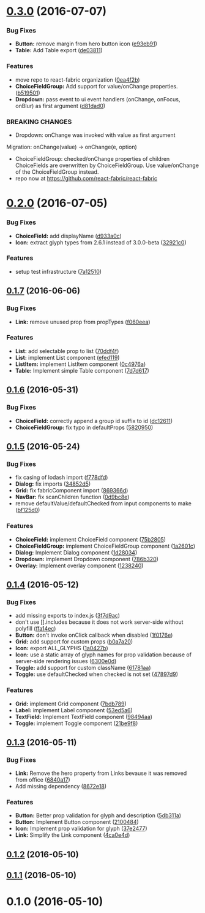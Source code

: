 <a name="0.3.0"></a>
# [0.3.0](https://github.com/react-fabric/react-fabric/compare/0.2.0...v0.3.0) (2016-07-07)


### Bug Fixes

* **Button:** remove margin from hero button icon ([e93eb91](https://github.com/react-fabric/react-fabric/commit/e93eb91))
* **Table:** Add Table export ([de03811](https://github.com/react-fabric/react-fabric/commit/de03811))


### Features

* move repo to react-fabric organization ([0ea4f2b](https://github.com/react-fabric/react-fabric/commit/0ea4f2b))
* **ChoiceFieldGroup:** Add support for value/onChange properties. ([b519501](https://github.com/react-fabric/react-fabric/commit/b519501))
* **Dropdown:** pass event to ui event handlers (onChange, onFocus, onBlur) as first argument ([d81dad0](https://github.com/react-fabric/react-fabric/commit/d81dad0))


### BREAKING CHANGES

* Dropdown: onChange was invoked with value as first argument

Migration:
onChange(value) -> onChange(e, option)
* ChoiceFieldGroup: checked/onChange properties of children ChoiceFields
are overwritten by ChoiceFieldGroup. Use value/onChange of the
ChoiceFieldGroup instead.
* repo now at https://github.com/react-fabric/react-fabric



<a name="0.2.0"></a>
# [0.2.0](https://github.com/react-fabric/react-fabric/compare/0.1.7...0.2.0) (2016-07-05)


### Bug Fixes

* **ChoiceField:** add displayName ([d933a0c](https://github.com/react-fabric/react-fabric/commit/d933a0c))
* **Icon:** extract glyph types from 2.6.1 instead of 3.0.0-beta ([32921c0](https://github.com/react-fabric/react-fabric/commit/32921c0))


### Features

* setup test infrastructure ([7a12510](https://github.com/react-fabric/react-fabric/commit/7a12510))



<a name="0.1.7"></a>
## [0.1.7](https://github.com/react-fabric/react-fabric/compare/0.1.6...0.1.7) (2016-06-06)


### Bug Fixes

* **Link:** remove unused prop from propTypes ([f060eea](https://github.com/react-fabric/react-fabric/commit/f060eea))


### Features

* **List:** add selectable prop to list ([70ddf4f](https://github.com/react-fabric/react-fabric/commit/70ddf4f))
* **List:** implement List component ([efed119](https://github.com/react-fabric/react-fabric/commit/efed119))
* **ListItem:** implement ListItem component ([0c4976a](https://github.com/react-fabric/react-fabric/commit/0c4976a))
* **Table:** Implement simple Table component ([7d7d617](https://github.com/react-fabric/react-fabric/commit/7d7d617))



<a name="0.1.6"></a>
## [0.1.6](https://github.com/react-fabric/react-fabric/compare/0.1.5...0.1.6) (2016-05-31)


### Bug Fixes

* **ChoiceField:** correctly append a group id suffix to id ([dc12611](https://github.com/react-fabric/react-fabric/commit/dc12611))
* **ChoiceFieldGroup:** fix typo in defaultProps ([5820950](https://github.com/react-fabric/react-fabric/commit/5820950))



<a name="0.1.5"></a>
## [0.1.5](https://github.com/react-fabric/react-fabric/compare/0.1.4...0.1.5) (2016-05-24)


### Bug Fixes

* fix casing of lodash import ([f778dfd](https://github.com/react-fabric/react-fabric/commit/f778dfd))
* **Dialog:** fix imports ([34852d5](https://github.com/react-fabric/react-fabric/commit/34852d5))
* **Grid:** fix fabricComponent import ([869366d](https://github.com/react-fabric/react-fabric/commit/869366d))
* **NavBar:** fix scanChildren function ([0d9bc8e](https://github.com/react-fabric/react-fabric/commit/0d9bc8e))
* remove defaultValue/defaultChecked from input components to make ([bf125d0](https://github.com/react-fabric/react-fabric/commit/bf125d0))


### Features

* **ChoiceField:** implement ChoiceField component ([75b2805](https://github.com/react-fabric/react-fabric/commit/75b2805))
* **ChoiceFieldGroup:** implement ChoiceFieldGroup component ([1a2601c](https://github.com/react-fabric/react-fabric/commit/1a2601c))
* **Dialog:** Implement Dialog component ([1d28034](https://github.com/react-fabric/react-fabric/commit/1d28034))
* **Dropdown:** implement Dropdown component ([786b320](https://github.com/react-fabric/react-fabric/commit/786b320))
* **Overlay:** Implement overlay component ([1238240](https://github.com/react-fabric/react-fabric/commit/1238240))



<a name="0.1.4"></a>
## [0.1.4](https://github.com/react-fabric/react-fabric/compare/0.1.3...0.1.4) (2016-05-12)


### Bug Fixes

* add missing exports to index.js ([3f7d9ac](https://github.com/react-fabric/react-fabric/commit/3f7d9ac))
* don't use [].includes because it does not work server-side without polyfill ([ffa14ec](https://github.com/react-fabric/react-fabric/commit/ffa14ec))
* **Button:** don't invoke onClick callback when disabled ([1f0176e](https://github.com/react-fabric/react-fabric/commit/1f0176e))
* **Grid:** add support for custom props ([b0a7a20](https://github.com/react-fabric/react-fabric/commit/b0a7a20))
* **Icon:** export ALL_GLYPHS ([1a0427b](https://github.com/react-fabric/react-fabric/commit/1a0427b))
* **Icon:** use a static array of glyph names for prop validation because of server-side rendering issues ([6300e0d](https://github.com/react-fabric/react-fabric/commit/6300e0d))
* **Toggle:** add support for custom className ([61781aa](https://github.com/react-fabric/react-fabric/commit/61781aa))
* **Toggle:** use defaultChecked when checked is not set ([47897d9](https://github.com/react-fabric/react-fabric/commit/47897d9))


### Features

* **Grid:** implement Grid component ([7bdb789](https://github.com/react-fabric/react-fabric/commit/7bdb789))
* **Label:** implement Label component ([53ed5a6](https://github.com/react-fabric/react-fabric/commit/53ed5a6))
* **TextField:** Implement TextField component ([98494aa](https://github.com/react-fabric/react-fabric/commit/98494aa))
* **Toggle:** implement Toggle component ([21be9f8](https://github.com/react-fabric/react-fabric/commit/21be9f8))



<a name="0.1.3"></a>
## [0.1.3](https://github.com/react-fabric/react-fabric/compare/0.1.2...0.1.3) (2016-05-11)


### Bug Fixes

* **Link:** Remove the hero property from Links bevause it was removed from office ([6840a17](https://github.com/react-fabric/react-fabric/commit/6840a17))
* Add missing dependency ([8672e18](https://github.com/react-fabric/react-fabric/commit/8672e18))


### Features

* **Button:** Better prop validation for glyph and description ([5db311a](https://github.com/react-fabric/react-fabric/commit/5db311a))
* **Button:** Implement Button component ([2100484](https://github.com/react-fabric/react-fabric/commit/2100484))
* **Icon:** Implement prop validation for glyph ([37e2477](https://github.com/react-fabric/react-fabric/commit/37e2477))
* **Link:** Simplify the Link component ([4ca0e4d](https://github.com/react-fabric/react-fabric/commit/4ca0e4d))



<a name="0.1.2"></a>
## [0.1.2](https://github.com/react-fabric/react-fabric/compare/0.1.1...0.1.2) (2016-05-10)



<a name="0.1.1"></a>
## [0.1.1](https://github.com/react-fabric/react-fabric/compare/0.1.0...0.1.1) (2016-05-10)



<a name="0.1.0"></a>
# 0.1.0 (2016-05-10)



